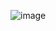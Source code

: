 ![image](https://github.com/Rahul-chaurasiya/Leetcode-Practice-Problem/assets/77222540/98da501b-8eac-4389-bf39-591fa20ee133)
